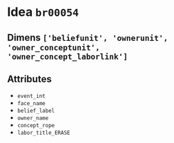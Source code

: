 # Idea `br00054`

## Dimens `['beliefunit', 'ownerunit', 'owner_conceptunit', 'owner_concept_laborlink']`

## Attributes
- `event_int`
- `face_name`
- `belief_label`
- `owner_name`
- `concept_rope`
- `labor_title_ERASE`
